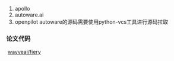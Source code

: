 1. apollo
2. autoware.ai
3. openpilot
autoware的源码需要使用python-vcs工具进行源码拉取
### 论文代码
 [wayveai/fiery](https://github.com/wayveai/fiery)